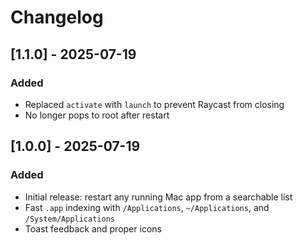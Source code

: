 # Changelog

## [1.1.0] - 2025-07-19
### Added
- Replaced `activate` with `launch` to prevent Raycast from closing
- No longer pops to root after restart

## [1.0.0] - 2025-07-19
### Added
- Initial release: restart any running Mac app from a searchable list
- Fast `.app` indexing with `/Applications`, `~/Applications`, and `/System/Applications`
- Toast feedback and proper icons
